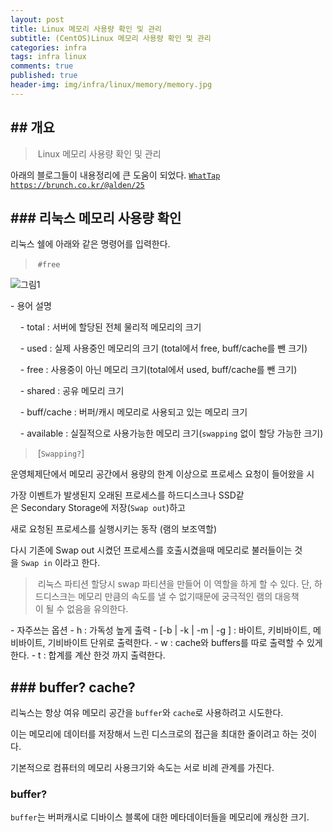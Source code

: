 ```yaml
---
layout: post
title: Linux 메모리 사용량 확인 및 관리 
subtitle: (CentOS)Linux 메모리 사용량 확인 및 관리
categories: infra
tags: infra linux
comments: true
published: true
header-img: img/infra/linux/memory/memory.jpg
---
```


## 개요
---
> Linux 메모리 사용량 확인 및 관리


아래의 블로그들이 내용정리에 큰 도움이 되었다.
[`WhatTap`](https://www.whatap.io/ko/blog/37/)
[`https://brunch.co.kr/@alden/25`](https://brunch.co.kr/@alden/25)


### 리눅스 메모리 사용량 확인
---

리눅스 쉘에 아래와 같은 명령어를 입력한다.

> `#free`

![그림1](https://zunoxi.github.io/assets/img/infra/linux/memory/free.png)


- 용어 설명

    - total : 서버에 할당된 전체 물리적 메모리의 크기

    - used : 실제 사용중인 메모리의 크기 (total에서 free, buff/cache를 뺀 크기) 

    - free : 사용중이 아닌 메모리 크기(total에서 used, buff/cache를 뺀 크기)

    - shared : 공유 메모리 크기

    - buff/cache : 버퍼/캐시 메모리로 사용되고 있는 메모리 크기

    - available : 실질적으로 사용가능한 메모리 크기(`swapping` 없이 할당 가능한 크기)


> [`Swapping?`]

운영체제단에서 메모리 공간에서 용량의 한계 이상으로 프로세스 요청이 들어왔을 시

가장 이벤트가 발생된지 오래된 프로세스를 하드디스크나 SSD같은 Secondary Storage에 저장(`Swap out`)하고

새로 요청된 프로세스를 실행시키는 동작 (램의 보조역할)

다시 기존에 Swap out 시켰던 프로세스를 호출시켰을때 메모리로 불러들이는 것을 `Swap in` 이라고 한다.

> 리눅스 파티션 할당시 swap 파티션을 만들어 이 역할을 하게 할 수 있다. 단, 하드디스크는 메모리 만큼의
속도를 낼 수 없기때문에 궁극적인 램의 대응책이 될 수 없음을 유의한다.


- 자주쓰는 옵션
	- h : 가독성 높게 출력
	- [-b | -k | -m | -g ] : 바이트, 키비바이트, 메비바이트, 기비바이트 단위로 출력한다.
	- w : cache와 buffers를 따로 출력할 수 있게한다.
	- t : 합계를 계산 한것 까지 출력한다.


### buffer? cache?
---

리눅스는 항상 여유 메모리 공간을 `buffer`와 `cache`로 사용하려고 시도한다.

이는 메모리에 데이터를 저장해서 느린 디스크로의 접근을 최대한 줄이려고 하는 것이다.

기본적으로 컴퓨터의 메모리 사용크기와 속도는 서로 비례 관계를 가진다.



### buffer?

`buffer`는 버퍼캐시로 디바이스 블록에 대한 메타데이터들을 메모리에 캐싱한 크기.
